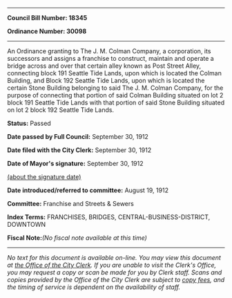 

********

**Council Bill Number: 18345**
   
**Ordinance Number: 30098**
********

 An Ordinance granting to The J. M. Colman Company, a corporation, its successors and assigns a franchise to construct, maintain and operate a bridge across and over that certain alley known as Post Street Alley, connecting block 191 Seattle Tide Lands, upon which is located the Colman Building, and Block 192 Seattle Tide Lands, upon which is located the certain Stone Building belonging to said The J. M. Colman Company, for the purpose of connecting that portion of said Colman Building situated on lot 2 block 191 Seattle Tide Lands with that portion of said Stone Building situated on lot 2 block 192 Seattle Tide Lands.

**Status:** Passed
   
**Date passed by Full Council:** September 30, 1912
   
**Date filed with the City Clerk:** September 30, 1912
   
**Date of Mayor's signature:** September 30, 1912
   
[(about the signature date)](/~public/approvaldate.htm)
   
   
   
**Date introduced/referred to committee:** August 19, 1912
   
**Committee:** Franchise and Streets & Sewers
   
   
**Index Terms:** FRANCHISES, BRIDGES, CENTRAL-BUSINESS-DISTRICT, DOWNTOWN

**Fiscal Note:**_(No fiscal note available at this time)_
********

_No text for this document is available on-line. You may view this document at [the Office of the City Clerk](http://www.seattle.gov/leg/clerk/contactUs.htm). If you are unable to visit the Clerk's Office, you may request a copy or scan be made for you by Clerk staff. Scans and copies provided by the Office of the City Clerk are subject to [copy fees](http://clerk.seattle.gov/~public/clerkfees.htm), and the timing of service is dependent on the availability of staff._

